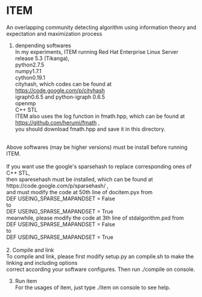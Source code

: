 ITEM
====

An overlapping community detecting algorithm using information theory and expectation and maximization process

1. denpending softwares <br>
In my experiments, ITEM running Red Hat Enterprise Linux Server release 5.3 (Tikanga), <br>
python2.7.5 <br>
numpy1.7.1  <br>
cython0.19.1 <br>
cityhash, which codes can be found at https://code.google.com/p/cityhash <br>
igraph0.6.5 and python-igraph 0.6.5 <br>
openmp <br>
C++ STL <br>
ITEM also uses the log function in fmath.hpp, which can be found at https://github.com/herumi/fmath , <br>
you should download fmath.hpp and save it in this directory. <br>
<br>
Above softwares (may be higher versions) must be install before running ITEM. <br>
<br>
If you want use the google's sparsehash to replace corresponding ones of C++ STL,  <br>
then sparesehash must be installed, which can be found at https://code.google.com/p/sparsehash/ , <br>
and must modify the code at 50th line of docitem.pyx from <br>
DEF USEING_SPARSE_MAPANDSET = False <br>
to <br>
DEF USEING_SPARSE_MAPANDSET = True <br>
meanwhile, please modify the code at 3th line of stdalgorithm.pxd from <br>
DEF USEING_SPARSE_MAPANDSET = False <br>
to <br>
DEF USEING_SPARSE_MAPANDSET = True <br>
<br>
2. Compile and link  <br>
To compile and link, please first modify setup.py an compile.sh to make the linking and including options <br>
correct according your software configures.  Then run ./compile on console. <br>

3. Run item <br>
For the usages of item, just type ./item on console to see help. <br>
